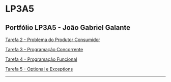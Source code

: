 # LP3A5

Portfólio LP3A5 - João Gabriel Galante
---

[Tarefa 2 - Problema do Produtor Consumidor](https://github.com/jgabrielgalante/Portfolio-LP3a5/tree/main/lp3a5%20-%20main/2_Produtor_Consumidor)

[Tarefa 3 - Programação Concorrente](https://github.com/jgabrielgalante/Portfolio-LP3a5/tree/main/lp3a5%20-%20main/3_Programacao_Concorrente)

[Tarefa 4 - Programação Funcional](https://github.com/jgabrielgalante/Portfolio-LP3a5/tree/main/lp3a5%20-%20main/4_Programacao_Funcional)

[Tarefa 5 - Optional e Exceptions](https://github.com/jgabrielgalante/Portfolio-LP3a5/tree/main/lp3a5%20-%20main/5_Optional_Exceptions)

---
